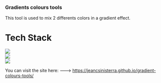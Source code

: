 ### Gradients colours tools
This tool is used to mix 2 differents colors in a gradient effect.

# Tech Stack
![](https://img.shields.io/badge/HTML5-E34F26?style=for-the-badge&logo=html5&logoColor=white) 
</br>
![](https://img.shields.io/badge/CSS3-1572B6?style=for-the-badge&logo=css3&logoColor=white) 
</br>
![](https://img.shields.io/badge/JavaScript-323330?style=for-the-badge&logo=javascript&logoColor=F7DF1E)


You can visit the site here: --->  https://jeancsinisterra.github.io/gradient-colours-tools/
